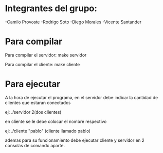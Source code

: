 # Integrantes del grupo:
-Camilo Provoste
-Rodrigo Soto
-Diego Morales
-Vicente Santander

# Para compilar

Para compilar el servidor: make servidor

Para compilar el cliente: make cliente

# Para ejecutar

A la hora de ejecutar el programa, en el servidor debe indicar la cantidad de clientes que estaran conectados

ej: ./servidor 2(dos clientes)

en cliente se le debe colocar el nombre respectivo

ej: ./cliente "pablo" (cliente llamado pablo)

ademas para su funcionamiento debe ejecutar cliente y servidor en 2 consolas de comando aparte.
